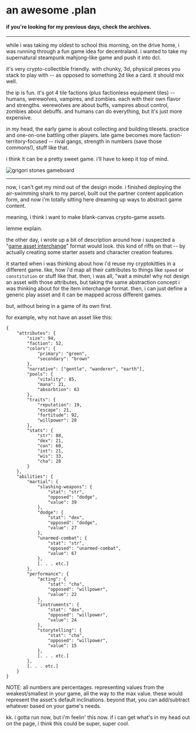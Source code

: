 # an awesome .plan

#### if you're looking for my previous days, check the archives.

---

while i was taking my oldest to school this morning, on the drive home, i was running through a fun game idea for decentraland.  i wanted to take my supernatural steampunk mahjong-like game and push it into dcl.

it's very crypto-collectible friendly.  with chunky, 3d, physical pieces you stack to play with -- as opposed to something 2d like a card.  it should mix well.

the ip is fun.  it's got 4 tile factions (plus factionless equipment tiles) -- humans, werewolves, vampires, and zombies.  each with their own flavor and strengths.  werewolves are about buffs, vampires about control, zombies about debuffs.  and humans can do everything, but it's just more expensive.

in my head, the early game is about collecting and building tilesets.  practice and one-on-one battling other players.  late game becomes more faction-territory-focused -- rival gangs, strength in numbers (save those commons!), stuff like that.

i think it can be a pretty sweet game.  i'll have to keep it top of mind.

![grigori stones gameboard](https://m3mnoch.com/static/images/grigori-stones/presskit/sss_gameboard_detail.png)

---

now, i can't get my mind out of the design mode.  i finished deploying the air-swimming shark to my parcel, built out the partner content application form, and now i'm totally sitting here dreaming up ways to abstract game content.

meaning, i think i want to make blank-canvas crypto-game assets.

lemme explain.

the other day, i wrote up a bit of description around how i suspected a "[game asset interchange](https://github.com/m3mnoch/.plan/blob/master/archive/2018-04-15-plan.md)" format would look.  this kind of riffs on that -- by actually creating some starter assets and character creation features.

it started when i was thinking about how i'd reuse my cryptokitties in a different game.  like, how i'd map all their cattributes to things like `speed` or `constitution` or stuff like that.  then, i was all, "wait a minute!  why not design an asset with those attributes, but taking the same abstraction concept i was thinking about for the item interchange format.  then, i can just define a generic play asset and it can be mapped across different games.

but, without being in a game of its own first.

for example, why not have an asset like this:

```
{
    "attributes": {
        "size": 94,
        "faction": 52,
        "colors": {
            "primary": "green",
            "secondary": "brown"
        },
        "narrative": ["gentle", "wanderer", "earth"],
        "pools": {
            "vitality": 85,
            "mana": 21,
            "absorbtion": 63
        },
        "traits": {
            "reputation": 19,
            "escape": 21,
            "fortitude": 92,
            "willpower": 28
        },
        "stats": {
            "str": 88,
            "dex": 21,
            "con": 60,
            "int": 21,
            "wis": 33,
            "cha": 28
        }
    },
    "abilities": {
        "martial": {
            "slashing-weapons": {
                "stat": "str",
                "opposed": "dodge",
                "value": 39
            },
            "dodge": {
                "stat": "dex",
                "opposed": "dodge",
                "value": 27
            },
            "unarmed-combat": {
                "stat": "str",
                "opposed": "unarmed-combat",
                "value": 67
            },
            [. . . etc.]
        },
        "performance": {
            "acting": {
                "stat": "cha",
                "opposed": "willpower",
                "value": 22
            },
            "instruments": {
                "stat": "dex",
                "opposed": "willpower",
                "value": 24
            },
            "storytelling": {
                "stat": "cha",
                "opposed": "willpower",
                "value": 15
            },
            [. . . etc.]
        },
        [. . . etc.]
    }
}
```

NOTE:  all numbers are percentages.  representing values from the weakest/smallest in your game, all the way to the max value.  these would represent the asset's default inclinations.  beyond that, you can add/subtract whatever based on your game's needs.

kk.  i gotta run now, but i'm feelin' this now.  if i can get what's in my head out on the page, i think this could be super, super cool.
